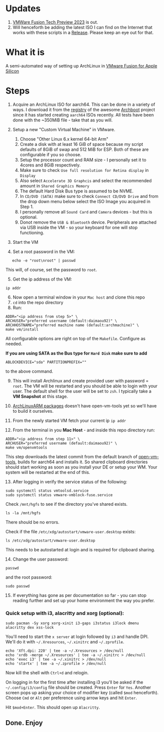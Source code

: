 # Updates
1. [VMWare Fusion Tech Preview 2023](https://blogs.vmware.com/teamfusion/2023/07/vmware-fusion-2023-tech-preview.html) is out.
2. Will henceforth be adding the latest ISO I can find on the Internet that works with these scripts in a
[Release](https://github.com/daimaou92/install-arch-vmwarefusion-techpreview/releases).
Please keep an eye out for that.

# What it is

A semi-automated way of setting up ArchLinux in [VMware Fusion for Apple Silicon](https://www.vmware.com/in/products/fusion.html)

# Steps

1. Acquire an ArchLinux ISO for aarch64. This can be done in a variety of ways. I download it from the [registry](https://pkgbuild.com/~tpowa/archboot/iso/aarch64/latest/) of the awesome [Archboot](https://gitlab.archlinux.org/tpowa/archboot) project since it has started creating `aarch64` ISOs recently. All tests have been done with the ~350MiB file - take that as you will. 

2. Setup a new "Custom Virtual Machine" in VMware.

   1. Choose "Other Linux 6.x kernel 64-bit Arm"
   2. Create a disk with at least 16 GiB of space because my script defaults of 8GiB of swap and 512 MiB for ESP. Both of these are configurable if you so choose.
   3. Setup the processor count and RAM size - I personally set it to 4cores and 8GiB respectively.
   4. Make sure to check `Use full resolution for Retina display` in `Display`
   5. Also select `Accelerate 3D Graphcis` and select the recommended amount in
   `Shared Graphics Memory`
   6. The default Hard Disk Bus type is assumed to be NVME.
   7. In `CD/DVD (SATA)` make sure to check `Connect CD/DVD Drive` and from the drop
   down menu below select the ISO Image you acquired in Step 1.
   8. I personally remove all `Sound Card` and `Camera` devices - but this is optional.
   9. Donot remove the `USB & Bluetooth` device. Peripherals are attached via USB
   inside the VM - so your keyboard for one will stop functioning.

3. Start the VM

4. Set a root password in the VM:

```shell
   echo -e "root\nroot" | passwd
```

This will, of course, set the password to `root`.

5. Get the ip address of the VM:

```shell
ip addr
```

6. Now open a terminal window in your `Mac host` and clone this repo
7. `cd` into the repo directory
8. Run:

```shell
ADDR="<ip address from step 5>" \
ARCHUSER="preferred username (default:daimaou92)" \
ARCHHOSTNAME="preferred machine name (default:archmachine)" \
make vm/install
```

All configurable options are right on top of the `Makefile`. Configure as needed.

**If you are using SATA as the Bus type for `Hard Disk` make sure to add**

```shell
ABLOCKDEVICE="sda" PARTITIONPREFIX=""
```

to the above command.

9. This will install Archlinux and create provided user with password = `root`.
   The VM will be restarted and you should be able to login with your user.
   The default shell for the user will be set to `zsh`.
   I typically take a **VM Snapshot** at this stage.

10. [ArchLinuxARM packages](https://archlinuxarm.org/packages)
doesn't have open-vm-tools yet so we'll have to build it ourselves.

11. From the newly started VM fetch your current ip `ip addr`

12. From the terminal in you **Mac Host** - and inside this repo directory run:

```shell
ADDR="<ip address from step 11>" \
ARCHUSER="preferred username (default:daimaou92)" \
make vm/openvmtools
```
This step downloads the latest commit from the default branch of [open-vm-tools](https://github.com/vmware/open-vm-tools),
builds for aarch64 and installs it.
So shared clipboard directories should start working as soon as
you install your DE or setup your WM. Your system will be restarted at the end of this.

13. After logging in verify the service status of the following:

```shell
sudo systemctl status vmtoolsd.service
sudo systemctl status vmware-vmblock-fuse.service
```

Check `/mnt/hgfs` to see if the directory you've shared exists.
```shell
ls -la /mnt/hgfs
```

There should be no errors.

Check if the file `/etc/xdg/autostart/vmware-user.desktop` exists:

```shell
ls /etc/xdg/autostart/vmware-user.desktop
```

This needs to be autostarted at login and is required for clipboard sharing.

14. Change the user password:

```shell
passwd
```

and the root password:

```shell
sudo passwd
```

15. If everything has gone as per documentation so far - you can stop reading
    further and set up your home environment the way you prefer.

### Quick setup with i3, alacritty and xorg (optional):

```shell
sudo pacman -Sy xorg xorg-xinit i3-gaps i3status i3lock dmenu alacritty dex xss-lock
```

You'll need to start the `x server` at login followed by `i3` and handle DPI.
We'll do it with `~/.Xresources`, `~/.xinitrc` and `~/.zprofile`.

```shell
echo 'Xft.dpi: 220' | tee -a ~/.Xresources > /dev/null
echo 'xrdb -merge ~/.Xresources' | tee -a ~/.xinitrc > /dev/null
echo 'exec i3' | tee -a ~/.xinitrc > /dev/null
echo 'startx' | tee -a ~/.zprofile > /dev/null
```

Now kill the shell with `Ctrl+d` and relogin.

On logging in for the first time after installing i3 you'll be asked if the
`~/.config/i3/config` file should be created. Press `Enter` for `Yes`.
Another screen pops up asking your choice of modifier key
(called `$mod` henceforth). Choose `Cmd` or `Alt` per preference using
arrow keys and hit `Enter`.

Hit `$mod+Enter`. This should open up `Alacritty`.

## Done. Enjoy

